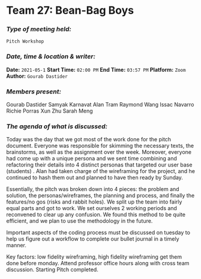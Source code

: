  # **Team 27: Bean-Bag Boys**
### *Type of meeting held:*
```
Pitch Workshop
```
### *Date, time & location & writer:*
**Date:** `2021-05-1`
**Start Time:** `02:00 PM`
**End Time:** `03:57 PM`
**Platform:** `Zoom`
**Author:** `Gourab Dastider`
​
### *Members present:*

Gourab Dastider
Samyak Karnavat
Alan Tram
Raymond Wang 
Issac Navarro
Richie Porras
Xun Zhu
Sarah Meng
​
### *The agenda of what is discussed:*
Today was the day that we got most of the work done for the pitch document. Everyone was responsible for skimming the
necessary texts, the brainstorms, as well as the assignment over the week. Moreover, everyone had come up with a unique
persona and we sent time combining and refactoring their details into 4 distinct personas that targeted our user base
(students) . Alan had taken charge of the wireframing for the project, and he continued to hash them out and planned to have then ready by Sunday.

Essentially, the pitch was broken down into 4 pieces: the problem and solution, the personas/wireframes, the planning
and process, and finally the features/no gos (risks and rabbit holes). We split up the team into fairly equal parts and
got to work. We set ourselves 2 working periods and reconvened to clear up any confusion. We found this method to be
quite efficient, and we plan to use the methodology in the future. 

Important aspects of the coding process must be discussed on tuesday to help us figure out a workflow to complete our bullet journal in a timely manner.

Key factors: low fidelity wireframing, high fidelity wireframing get them done before monday.
Attend professor office hours along with cross team discussion. Starting Pitch completed.
​
